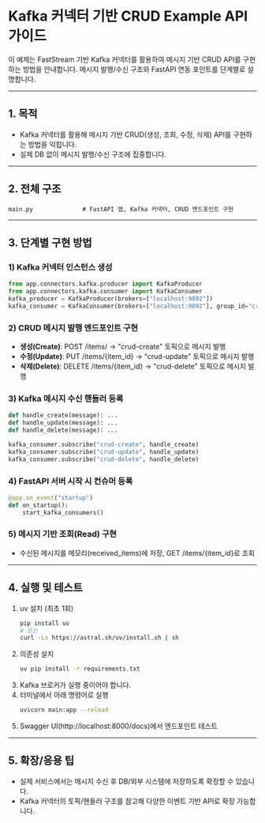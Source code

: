 # Kafka 커넥터 기반 CRUD Example API 가이드

이 예제는 FastStream 기반 Kafka 커넥터를 활용하여 메시지 기반 CRUD API를 구현하는 방법을 안내합니다.
메시지 발행/수신 구조와 FastAPI 연동 포인트를 단계별로 설명합니다.

---

## 1. 목적
- Kafka 커넥터를 활용해 메시지 기반 CRUD(생성, 조회, 수정, 삭제) API를 구현하는 방법을 익힙니다.
- 실제 DB 없이 메시지 발행/수신 구조에 집중합니다.

---

## 2. 전체 구조
```
main.py              # FastAPI 앱, Kafka 커넥터, CRUD 엔드포인트 구현
```

---

## 3. 단계별 구현 방법

### 1) Kafka 커넥터 인스턴스 생성
```python
from app.connectors.kafka.producer import KafkaProducer
from app.connectors.kafka.consumer import KafkaConsumer
kafka_producer = KafkaProducer(brokers=["localhost:9092"])
kafka_consumer = KafkaConsumer(brokers=["localhost:9092"], group_id="crud-group")
```

### 2) CRUD 메시지 발행 엔드포인트 구현
- **생성(Create)**: POST /items/ → "crud-create" 토픽으로 메시지 발행
- **수정(Update)**: PUT /items/{item_id} → "crud-update" 토픽으로 메시지 발행
- **삭제(Delete)**: DELETE /items/{item_id} → "crud-delete" 토픽으로 메시지 발행

### 3) Kafka 메시지 수신 핸들러 등록
```python
def handle_create(message): ...
def handle_update(message): ...
def handle_delete(message): ...

kafka_consumer.subscribe("crud-create", handle_create)
kafka_consumer.subscribe("crud-update", handle_update)
kafka_consumer.subscribe("crud-delete", handle_delete)
```

### 4) FastAPI 서버 시작 시 컨슈머 등록
```python
@app.on_event("startup")
def on_startup():
    start_kafka_consumers()
```

### 5) 메시지 기반 조회(Read) 구현
- 수신된 메시지를 메모리(received_items)에 저장, GET /items/{item_id}로 조회

---

## 4. 실행 및 테스트
1. uv 설치 (최초 1회)
   ```bash
   pip install uv
   # 또는
   curl -Ls https://astral.sh/uv/install.sh | sh
   ```
2. 의존성 설치
   ```bash
   uv pip install -r requirements.txt
   ```
3. Kafka 브로커가 실행 중이어야 합니다.
4. 터미널에서 아래 명령어로 실행
   ```bash
   uvicorn main:app --reload
   ```
5. Swagger UI(http://localhost:8000/docs)에서 엔드포인트 테스트

---

## 5. 확장/응용 팁
- 실제 서비스에서는 메시지 수신 후 DB/외부 시스템에 저장하도록 확장할 수 있습니다.
- Kafka 커넥터의 토픽/핸들러 구조를 참고해 다양한 이벤트 기반 API로 확장 가능합니다.
